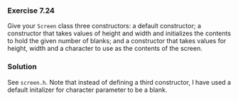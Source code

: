 ### Exercise 7.24

Give your `Screen` class three constructors: a default constructor; a
constructor that takes values of height and width and initializes the contents
to hold the given number of blanks; and a constructor that takes values for
height, width and a character to use as the contents of the screen.

### Solution

See `screen.h`. Note that instead of defining a third constructor, I have used a
default initalizer for character parameter to be a blank.
